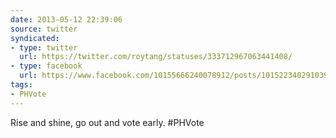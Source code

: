 ```yaml
---
date: 2013-05-12 22:39:06
source: twitter
syndicated:
- type: twitter
  url: https://twitter.com/roytang/statuses/333712967063441408/
- type: facebook
  url: https://www.facebook.com/10155666240078912/posts/10152234029103912
tags:
- PHVote
---
```


Rise and shine, go out and vote early. #PHVote